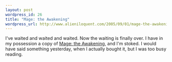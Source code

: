 ```yaml
---
layout: post
wordpress_id: 26
title: "Mage: the Awakening"
wordpress_url: http://www.alieniloquent.com/2005/09/01/mage-the-awakening/
---
```

I've waited and waited and waited. Now the waiting is finally over. I have in
my possession a copy of [Mage: the Awakening][1], and I'm stoked. I would have
said something yesterday, when I actually bought it, but I was too busy
reading.

   [1]: http://www.amazon.com/exec/obidos/tg/detail/-/1588464180

